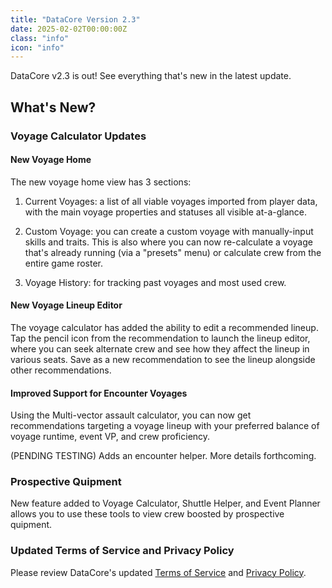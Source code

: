 ```yaml
---
title: "DataCore Version 2.3"
date: 2025-02-02T00:00:00Z
class: "info"
icon: "info"
---
```


DataCore v2.3 is out! See everything that's new in the latest update.<!-- end -->

## What's New?

### Voyage Calculator Updates

#### New Voyage Home

The new voyage home view has 3 sections:

1) Current Voyages: a list of all viable voyages imported from player data, with the main voyage properties and statuses all visible at-a-glance.

2) Custom Voyage: you can create a custom voyage with manually-input skills and traits. This is also where you can now re-calculate a voyage that's already running (via a "presets" menu) or calculate crew from the entire game roster.

3) Voyage History: for tracking past voyages and most used crew.

#### New Voyage Lineup Editor

The voyage calculator has added the ability to edit a recommended lineup. Tap the pencil icon from the recommendation to launch the lineup editor, where you can seek alternate crew and see how they affect the lineup in various seats. Save as a new recommendation to see the lineup alongside other recommendations.

#### Improved Support for Encounter Voyages

Using the Multi-vector assault calculator, you can now get recommendations targeting a voyage lineup with your preferred balance of voyage runtime, event VP, and crew proficiency.

(PENDING TESTING) Adds an encounter helper. More details forthcoming.

### Prospective Quipment

New feature added to Voyage Calculator, Shuttle Helper, and Event Planner allows you to use these tools to view crew boosted by prospective quipment.

### Updated Terms of Service and Privacy Policy

Please review DataCore's updated [Terms of Service](/tos/) and [Privacy Policy](/privacy/).
